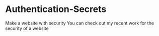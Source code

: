 # Authentication-Secrets
Make a website with security
You can check out my recent work for the security of a website
